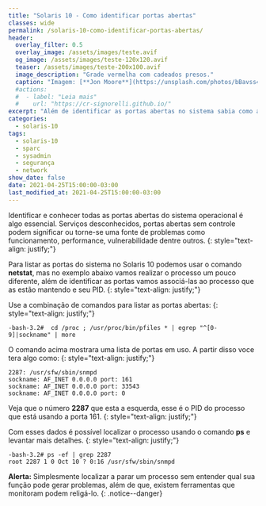 ```yaml
---
title: "Solaris 10 - Como identificar portas abertas"
classes: wide
permalink: /solaris-10-como-identificar-portas-abertas/
header:
  overlay_filter: 0.5
  overlay_image: /assets/images/teste.avif
  og_image: /assets/images/teste-120x120.avif
  teaser: /assets/images/teste-200x100.avif
  image_description: "Grade vermelha com cadeados presos."
  caption: "Imagem: [**Jon Moore**](https://unsplash.com/photos/bBavss4ZQcA)"
  #actions:
  #  - label: "Leia mais"
  #    url: "https://cr-signorelli.github.io/"
excerpt: "Além de identificar as portas abertas no sistema sabia como associá-las ao serviço correspondente."
categories:
  - solaris-10
tags:
  - solaris-10
  - sparc
  - sysadmin
  - segurança
  - network
show_date: false
date: 2021-04-25T15:00:00-03:00
last_modified_at: 2021-04-25T15:00:00-03:00
---
```


Identificar e conhecer todas as portas abertas do sistema operacional é algo essencial. Serviços desconhecidos, portas abertas sem controle podem significar ou torne-se uma fonte de problemas como funcionamento, performance, vulnerabilidade dentre outros. 
{: style="text-align: justify;"}

Para listar as portas do sistema no Solaris 10 podemos usar o comando **netstat**, mas no exemplo abaixo vamos realizar o processo um pouco diferente, além de identificar as portas vamos associá-las ao processo que as estão mantendo e seu PID.
{: style="text-align: justify;"}

Use a combinação de comandos para listar as portas abertas:
{: style="text-align: justify;"}

```console
-bash-3.2#  cd /proc ; /usr/proc/bin/pfiles * | egrep "^[0-9]|sockname" | more 
```

O comando acima mostrara uma lista de portas em uso. A partir disso voce tera algo como:
{: style="text-align: justify;"}

```console
2287: /usr/sfw/sbin/snmpd
sockname: AF_INET 0.0.0.0 port: 161
sockname: AF_INET 0.0.0.0 port: 33543
sockname: AF_INET 0.0.0.0 port: 0
```

Veja que o número **2287** que esta a esquerda, esse é o PID do processo que está usando a porta 161.
{: style="text-align: justify;"}

Com esses dados é possível localizar o processo usando o comando **ps** e levantar mais detalhes.
{: style="text-align: justify;"}

```console
-bash-3.2# ps -ef | grep 2287
root 2287 1 0 Oct 10 ? 0:16 /usr/sfw/sbin/snmpd
```

**Alerta:** Simplesmente localizar a parar um processo sem entender qual sua função pode gerar problemas, além de que, existem ferramentas que monitoram podem religá-lo.
{: .notice--danger}